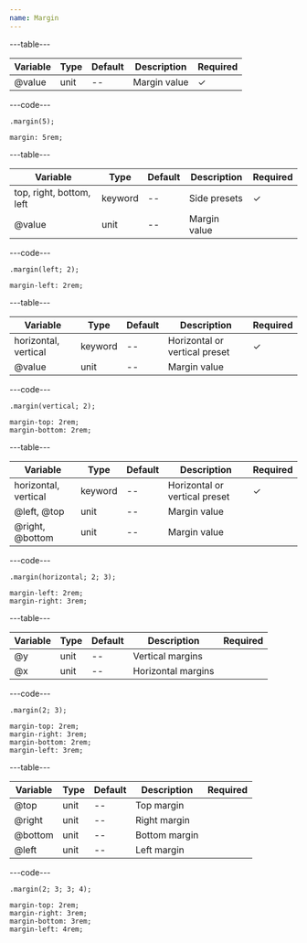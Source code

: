 ```yaml
---
name: Margin
---
```


---table---

| Variable | Type | Default | Description  | Required |
| -------- | ---- | ------- | ------------ | -------- |
| @value   | unit | --      | Margin value | &#10003; |

---code---

```less
.margin(5);
```

```less
margin: 5rem;
```

---table---

| Variable                 | Type    | Default | Description  | Required |
| ------------------------ | ------- | ------- | ------------ | -------- |
| top, right, bottom, left | keyword | --      | Side presets | &#10003; |
| @value                   | unit    | --      | Margin value |          |

---code---

```less
.margin(left; 2);
```

```less
margin-left: 2rem;
```

---table---

| Variable             | Type    | Default | Description                   | Required |
| -------------------- | ------- | ------- | ----------------------------- | -------- |
| horizontal, vertical | keyword | --      | Horizontal or vertical preset | &#10003; |
| @value               | unit    | --      | Margin value                  |          |


---code---

```less
.margin(vertical; 2);
```

```less
margin-top: 2rem;
margin-bottom: 2rem;
```

---table---

| Variable             | Type    | Default | Description                   | Required |
| -------------------- | ------- | ------- | ----------------------------- | -------- |
| horizontal, vertical | keyword | --      | Horizontal or vertical preset | &#10003; |
| @left, @top          | unit    | --      | Margin value                  |          |
| @right, @bottom      | unit    | --      | Margin value                  |          |

---code---

```less
.margin(horizontal; 2; 3);
```

```less
margin-left: 2rem;
margin-right: 3rem;
```

---table---

| Variable | Type | Default | Description        | Required |
| -------- | ---- | ------- | ------------------ | -------- |
| @y       | unit | --      | Vertical margins   |          |
| @x       | unit | --      | Horizontal margins |          |

---code---

```less
.margin(2; 3);
```

```less
margin-top: 2rem;
margin-right: 3rem;
margin-bottom: 2rem;
margin-left: 3rem;
```

---table---

| Variable | Type | Default | Description   | Required |
| -------- | ---- | ------- | ------------- | -------- |
| @top     | unit | --      | Top margin    |          |
| @right   | unit | --      | Right margin  |          |
| @bottom  | unit | --      | Bottom margin |          |
| @left    | unit | --      | Left margin   |          |

---code---

```less
.margin(2; 3; 3; 4);
```

```less
margin-top: 2rem;
margin-right: 3rem;
margin-bottom: 3rem;
margin-left: 4rem;
```